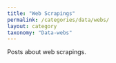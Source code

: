 ```yaml
---
title: "Web Scrapings"
permalink: /categories/data/webs/
layout: category
taxonomy: "Data-webs"
---
```


Posts about web scrapings.

